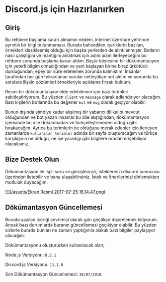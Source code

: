 # Discord.js için Hazırlanırken

## Giriş

Bu rehbere başlama kararı almamın nedeni, internet üzerinde yetirince ayrıntılı bir bilgi bulunmaması. Burada bahsedilen içeriklerin bazıları, örnekleri klasikleşmiş olduğu için başka yerlerden de alıntılanmıştır. Botların nasıl çalıştığını ve mantığını anlatmak için adım adım ilerleyeceğim bu rehbere sonunda başlama kararı aldım. Başta böylesine bir dökümantasyon için yeterli bilgim olmadığından ve yeni başlayan birine biraz ürkütücü durduğundan, epey bir süre ertelemek zorunda kalmıştım. İnsanlar tarafından her gün tekrarlanan sorular netleştikçe not aldım ve sonunda bu sorulara ilişkin çözümleri örnekleriyle açıklama fırsatı buldum.

Resmi bir dökümantasyon elde edebilmem için bazı terimleri sabitleştiriyorum. Bu yüzden `client` ve `message` olarak adlandırıyor olacağım. Bazı kişilerin botlarında bu değerler `bot` ve `msg` olarak geçiyor olabilir.

Bunun dışında şimdiye kadar alışılmış bir yabancı dil kalıbı mevcut olduğundan ve bot yazan insanlar bu dile alıştığından, dökümantasyon içerisinde bu dile dokunmadan ve türkçeleştirmeden olduğu gibi bırakacağım. Ayrıca bu terimlerin ne olduğunu merak edenler için ilerleyen zamanlarda `kullanılan terimler` adında bir sayfa oluşturacağım ve türkçe karşılığının ne olduğu, ne işe yaradığı gibi bilgilere oradan erişebiliyor olacaksınız.

## Bize Destek Olun

Dökümantasyon ile ilgili soru ve görüşlerinizi, isteklerinizi discord sunucusu üzerinden iletebilir ve bana ulaşabilirsiniz. İstek ve önerilerinizi dinlemekten mutluluk duyacağım.

[![](/assets/Ekran Resmi 2017-07-25 16.14.47.png)](https://discord.gg/sRRYDFz)

## Dökümantasyon Güncellemesi

Burada yazılan içeriği çevrimiçi olarak gün geçtikçe düzenlemek istiyorum. Ancak bazı durumlarda buranın güncellemesi geçikiyor olabilir. Bu yüzden sizlerle burada bunları ne zaman yaptığımla alakalı bazı bilgiler paylaşıyor olacağım.

Dökümantasyonu oluştururken kullanılacak olan;

Node.js Versiyonu: `8.2.1`

Discord.js Versiyonu: `11.1.0`

Son Dökümantasyon Güncellemesi: `30/07/2018`
